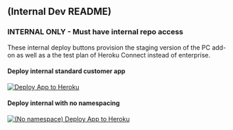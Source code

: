 ## (Internal Dev README)

### INTERNAL ONLY - Must have internal repo access

These internal deploy buttons provision the staging version of the PC add-on as well as a the test plan of Heroku Connect instead of enterprise.

#### Deploy internal standard customer app
[![Deploy App to Heroku](https://www.herokucdn.com/deploy/button.svg)](https://heroku.com/deploy?template=https://github.com/Phennecs/privacy-center-customer/tree/master)
#### Deploy internal with no namespacing
[![(No namespace) Deploy App to Heroku](https://www.herokucdn.com/deploy/button.svg)](https://heroku.com/deploy?template=https://github.com/Phennecs/privacy-center-customer/tree/master&env[NO_NAMESPACE]=true)